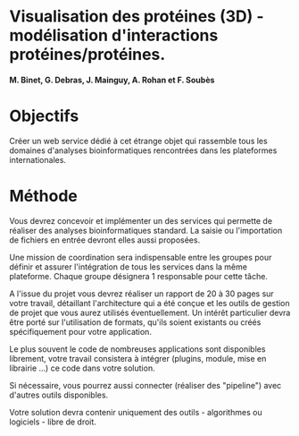 # Visualisation des protéines (3D) - modélisation d'interactions protéines/protéines.
#### M. Binet, G. Debras, J. Mainguy, A. Rohan et F. Soubès

# Objectifs

Créer un web service dédié à cet étrange objet qui rassemble tous les domaines d'analyses bioinformatiques rencontrées dans les plateformes internationales. 

# Méthode

Vous devrez concevoir et implémenter un des services qui permette de réaliser des analyses bioinformatiques standard. La saisie ou l'importation de fichiers en entrée devront elles aussi proposées.

Une mission de coordination sera indispensable entre les groupes pour définir et assurer l'intégration de tous les services dans la même plateforme. Chaque groupe désignera 1 responsable pour cette tâche.

A l'issue du projet vous devrez réaliser un rapport de 20 à 30 pages sur votre travail, détaillant l'architecture qui a été conçue et les outils de gestion de projet que vous aurez utilisés éventuellement. Un intérêt particulier devra être porté sur l'utilisation de formats, qu'ils soient existants ou créés spécifiquement pour votre application. 

Le plus souvent le code de nombreuses applications sont disponibles librement, votre travail consistera à intégrer (plugins, module, mise en librairie ...) ce code dans votre solution.

Si nécessaire, vous pourrez aussi connecter (réaliser des "pipeline") avec d'autres outils disponibles.

Votre solution devra contenir uniquement des outils - algorithmes ou logiciels - libre de droit.
